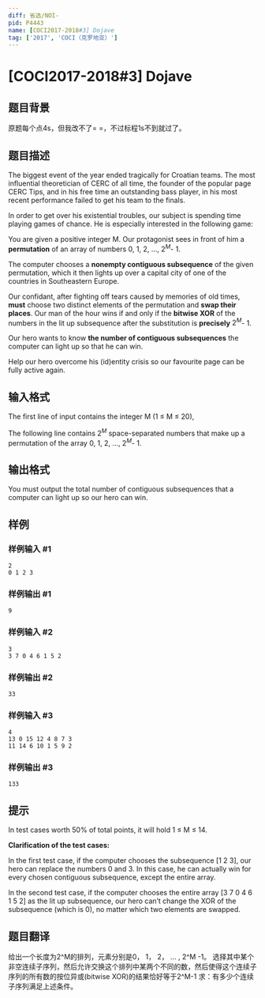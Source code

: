 ```yaml
---
diff: 省选/NOI-
pid: P4443
name: [COCI2017-2018#3] Dojave
tag: ['2017', 'COCI（克罗地亚）']
---
```

# [COCI2017-2018#3] Dojave
## 题目背景

原题每个点4s，但我改不了= =，不过标程1s不到就过了。
## 题目描述

The biggest event of the year ended tragically for Croatian teams. The most influential theoretician of CERC of all time, the founder of the popular page CERC Tips, and in his free time an outstanding bass player, in his most recent performance failed to get his team to the finals.

In order to get over his existential troubles, our subject is spending time playing games of chance. He is especially interested in the following game:

You are given a positive integer M. Our protagonist sees in front of him a **permutation** of an array of numbers 0, 1, 2, ..., $2^M$- 1.

The computer chooses a **nonempty contiguous subsequence** of the given permutation, which it then lights up over a capital city of one of the countries in Southeastern Europe.

Our confidant, after fighting off tears caused by memories of old times, **must** choose two distinct elements of the permutation and **swap their places**​. Our man of the hour wins if and only if the **bitwise XOR** of the numbers in the lit up subsequence after the substitution is **precisely**​ $2^M$- 1.

Our hero wants to know **the number of contiguous subsequences** ​the computer can light up so that he can win.

Help our hero overcome his (id)entity crisis so our favourite page can be fully active again.

## 输入格式

The first line of input contains the integer M (1 ≤ M ≤ 20),

The following line contains $2^M$ space-separated numbers that make up a permutation of the array 0, 1, 2, ..., $2^M$- 1.

## 输出格式

You must output the total number of contiguous subsequences that a computer can light up so our hero can win.

## 样例

### 样例输入 #1
```
2
0 1 2 3

```
### 样例输出 #1
```
9
```
### 样例输入 #2
```
3
3 7 0 4 6 1 5 2

```
### 样例输出 #2
```
33
```
### 样例输入 #3
```
4
13 0 15 12 4 8 7 3
11 14 6 10 1 5 9 2

```
### 样例输出 #3
```
133
```
## 提示

In test cases worth 50% of total points, it will hold 1 ≤ M ≤ 14.

**Clarification​ ​of​ ​the​ ​test​ ​cases:**

In the first test case, if the computer chooses the subsequence [1 2 3], our hero can replace the numbers 0 and 3. In this case, he can actually win for every chosen contiguous subsequence, except the entire array.

In the second test case, if the computer chooses the entire array [3 7 0 4 6 1 5 2] as the lit up subsequence, our hero can’t change the XOR of the subsequence (which is 0), no matter which two elements are swapped.
## 题目翻译

给出一个长度为2^M的排列，元素分别是0， 1， 2， ... , 2^M -1。
选择其中某个非空连续子序列，然后允许交换这个排列中某两个不同的数，然后使得这个连续子序列的所有数的按位异或(bitwise XOR)的结果恰好等于2^M-1
求：有多少个连续子序列满足上述条件。



